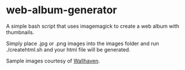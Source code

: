 # web-album-generator
A simple bash script that uses imagemagick to create a web album with thumbnails.

Simply place .jpg or .png images into the images folder and run ./createhtml.sh and your html file will be generated.

Sample images courtesy of [Wallhaven](http://alpha.wallhaven.cc/).
